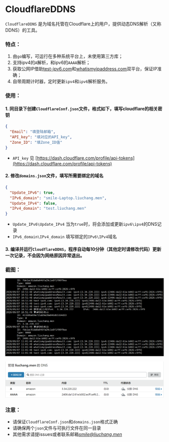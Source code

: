 # CloudflareDDNS
`CloudflareDDNS` 是为域名托管在Cloudflare上的用户，提供动态DNS解析（又称DDNS）的工具。

### 特点：
1. 由`go`编写，可运行在多种系统平台上，未使用第三方库；
2. 支持ipv4的`A`解析，和ipv6的`AAAA`解析；
3. 获取公网IP借助[test-ipv6.com](test-ipv6.com)和[whatismyipaddress.com](whatismyipaddress.com)双平台，保证IP准确；
4. 自带周期计时器，定时更新`ipv4`和`ipv6`解析服务。

### 使用：
#### 1. 同目录下创建`CloudflareConf.json`文件，格式如下，填写cloudflare的相关密钥
```json
{
  "Email": "填登陆邮箱",
  "API_key": "填对应的API_key", 
  "Zone_ID": "填Zone_ID值"
}
```
* `API_key` 见 [https://dash.cloudflare.com/profile/api-tokens](https://dash.cloudflare.com/profile/api-tokens)

#### 2. 修改`domains.json`文件，填写所需要绑定的域名
```json
{
  "Update_IPv6": true, 
  "IPv6_domain": "smile-Laptop.liuchang.men", 
  "Update_IPv4": false, 
  "IPv4_domain": "test.liuchang.men" 
}
```
* `Update_IPv6\Update_IPv4` 当为`true`时，将会添加或更新`ipv6\ipv4`的DNS记录
* `IPv6_domain\IPv4_domain` 填写绑定的`IPv6\IPv4`域名

#### 3. 编译并运行`CloudflareDDNS`，程序自动每**10分钟**（其他定时请修改代码）更新一次记录，不会因为网络原因异常退出。

### 截图：
![](example.png)

![](example2.png)

### 注意：
* 请保证`CloudflareConf.json`和`domains.json`格式正确
* 请确保两个`json`文件与可执行文件在同一目录
* 其他需求请提issues或者联系邮箱*smile@liuchang.men*